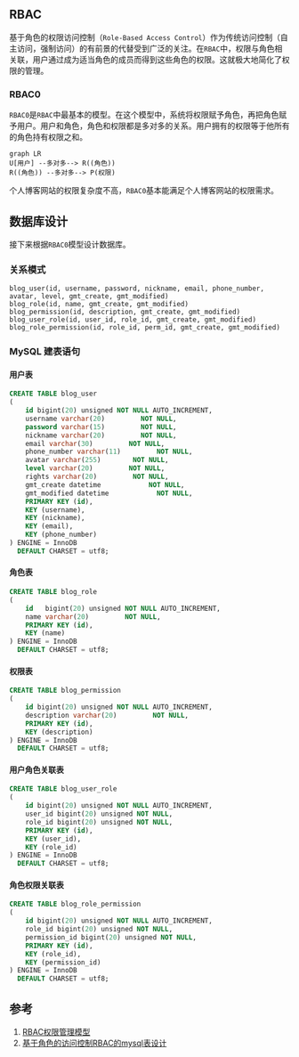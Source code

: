 ## RBAC
基于角色的权限访问控制（`Role-Based Access Control`）作为传统访问控制（自主访问，强制访问）的有前景的代替受到广泛的关注。在`RBAC`中，权限与角色相关联，用户通过成为适当角色的成员而得到这些角色的权限。这就极大地简化了权限的管理。

### RBAC0
`RBAC0`是`RBAC`中最基本的模型。在这个模型中，系统将权限赋予角色，再把角色赋予用户。用户和角色，角色和权限都是多对多的关系。用户拥有的权限等于他所有的角色持有权限之和。
```mermaid
graph LR
U[用户] --多对多--> R((角色)) 
R((角色)) --多对多--> P(权限)
```
个人博客网站的权限复杂度不高，`RBAC0`基本能满足个人博客网站的权限需求。
## 数据库设计
接下来根据`RBAC0`模型设计数据库。
### 关系模式
```
blog_user(id, username, password, nickname, email, phone_number, avatar, level, gmt_create, gmt_modified)
blog_role(id, name, gmt_create, gmt_modified)
blog_permission(id, description, gmt_create, gmt_modified)
blog_user_role(id, user_id, role_id, gmt_create, gmt_modified)
blog_role_permission(id, role_id, perm_id, gmt_create, gmt_modified)
```
### MySQL 建表语句
#### 用户表 
```sql
CREATE TABLE blog_user  
(  
    id bigint(20) unsigned NOT NULL AUTO_INCREMENT,  
    username varchar(20)         NOT NULL,  
    password varchar(15)         NOT NULL,  
    nickname varchar(20)         NOT NULL,  
    email varchar(30)         NOT NULL,  
    phone_number varchar(11)         NOT NULL,  
    avatar varchar(255)        NOT NULL,  
    level varchar(20)         NOT NULL,  
    rights varchar(20)         NOT NULL,  
    gmt_create datetime            NOT NULL,  
    gmt_modified datetime            NOT NULL,  
    PRIMARY KEY (id),  
    KEY (username),  
    KEY (nickname),  
    KEY (email),  
    KEY (phone_number)  
) ENGINE = InnoDB  
  DEFAULT CHARSET = utf8;
```
#### 角色表  
```sql
CREATE TABLE blog_role
(
    id   bigint(20) unsigned NOT NULL AUTO_INCREMENT,
    name varchar(20)         NOT NULL,
    PRIMARY KEY (id),
    KEY (name)
) ENGINE = InnoDB
  DEFAULT CHARSET = utf8;
```
#### 权限表  
```sql
CREATE TABLE blog_permission  
(  
    id bigint(20) unsigned NOT NULL AUTO_INCREMENT,  
    description varchar(20)         NOT NULL,  
    PRIMARY KEY (id),  
    KEY (description)  
) ENGINE = InnoDB  
  DEFAULT CHARSET = utf8;  
```
  
#### 用户角色关联表  
```sql
CREATE TABLE blog_user_role  
(  
    id bigint(20) unsigned NOT NULL AUTO_INCREMENT,  
    user_id bigint(20) unsigned NOT NULL,  
    role_id bigint(20) unsigned NOT NULL,  
    PRIMARY KEY (id),  
    KEY (user_id),  
    KEY (role_id)  
) ENGINE = InnoDB  
  DEFAULT CHARSET = utf8;  
```
#### 角色权限关联表  
```sql
CREATE TABLE blog_role_permission  
(  
    id bigint(20) unsigned NOT NULL AUTO_INCREMENT,  
    role_id bigint(20) unsigned NOT NULL,  
    permission_id bigint(20) unsigned NOT NULL,  
    PRIMARY KEY (id),  
    KEY (role_id),  
    KEY (permission_id)  
) ENGINE = InnoDB  
  DEFAULT CHARSET = utf8;
```
## 参考
1. [RBAC权限管理模型](https://www.xiaoman.cn/detail/150)
2. [基于角色的访问控制RBAC的mysql表设计](https://blog.csdn.net/xiaoxiaodongxie/article/details/52400488)
<!--stackedit_data:
eyJoaXN0b3J5IjpbLTE5MTAzOTMzMywtNTI1NTY0NzA5LDQyMT
Q4OTQzNSw3Njk2NjgyMzAsOTY1OTYwODQxLC00MjQxMjQyMTMs
LTEzMDY2MjY1NTYsLTMxODUwNzc5LDg4MjEyNDk2NiwyMTIxMD
I3OSwtMjI4MTU2OTgxLC0xNTM2MDM2NDk1LDIxNjczMjU1NCwx
MjI0OTkwMzQ2XX0=
-->
